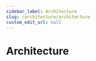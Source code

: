 ```yaml
---
sidebar_label: Architecture
slug: /architecture/architecture
custom_edit_url: null
---
```


# Architecture
